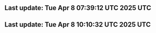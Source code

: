 Last update: Tue Apr  8 07:39:12 UTC 2025 UTC
---
Last update: Tue Apr  8 10:10:32 UTC 2025 UTC
---
